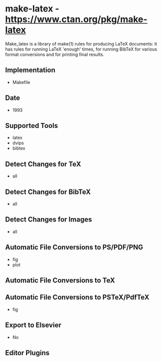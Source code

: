 # make-latex - https://www.ctan.org/pkg/make-latex
Make_latex is a library of make(1) rules for producing LaTeX documents: it has rules for running LaTeX 'enough' times, for running BibTeX for various format conversions and for 
printing final results.

## Implementation
- Makefile

## Date
- 1993

## Supported Tools
- latex
- dvips
- bibtex

## Detect Changes for TeX
- all

## Detect Changes for BibTeX
- all

## Detect Changes for Images
- all

## Automatic File Conversions to PS/PDF/PNG
- fig
- plot

## Automatic File Conversions to TeX

## Automatic File Conversions to PSTeX/PdfTeX
- fig

## Export to Elsevier
- No

## Editor Plugins
